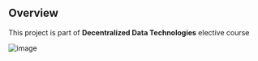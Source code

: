 ## Overview
This project is part of **Decentralized Data Technologies** elective course 

![image](https://github.com/user-attachments/assets/b909ec1f-3d32-4db2-b6b6-0c302ac3b3ef)
